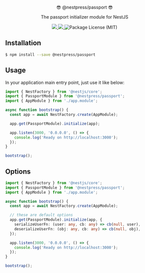 <p align="center">😎 @nestpress/passport 😎</p>
<p align="center">The passport initializer module for NestJS</p>
<p align="center">
  <a href="https://npm.im/@nestpress/passport" alt="A version of @nestpress/passport">
    <img src="https://img.shields.io/npm/v/@nestpress/passport.svg">
  </a>
  <a href="https://npm.im/@nestpress/passport" alt="Downloads of @nestpress/passport">
    <img src="https://img.shields.io/npm/dt/@nestpress/passport.svg">
  </a>
  <img src="https://img.shields.io/npm/l/@nestpress/passport.svg" alt="Package License (MIT)">
</p>

## Installation

```bash
$ npm install --save @nestpress/passport
```

## Usage

In your application main entry point, just use it like below:

```ts
import { NestFactory } from '@nestjs/core';
import { PassportModule } from '@nestpress/passport';
import { AppModule } from './app.module';

async function bootstrap() {
  const app = await NestFactory.create(AppModule);

  app.get(PassportModule).initialize(app);

  app.listen(3000, '0.0.0.0', () => {
    console.log('Ready on http://localhost:3000');
  });
}

bootstrap();
```

## Options

```ts
import { NestFactory } from '@nestjs/core';
import { PassportModule } from '@nestpress/passport';
import { AppModule } from './app.module';

async function bootstrap() {
  const app = await NestFactory.create(AppModule);

  // these are default options
  app.get(PassportModule).initialize(app, {
    serializeUserFn: (user: any, cb: any) => cb(null, user),
    deserializeUserFn: (obj: any, cb: any) => cb(null, obj),
  });

  app.listen(3000, '0.0.0.0', () => {
    console.log('Ready on http://localhost:3000');
  });
}

bootstrap();
```
